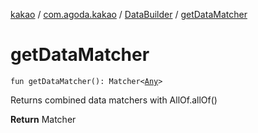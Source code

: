 [kakao](../../index.md) / [com.agoda.kakao](../index.md) / [DataBuilder](index.md) / [getDataMatcher](./get-data-matcher.md)

# getDataMatcher

`fun getDataMatcher(): Matcher<`[`Any`](https://kotlinlang.org/api/latest/jvm/stdlib/kotlin/-any/index.html)`>`

Returns combined data matchers with AllOf.allOf()

**Return**
Matcher

